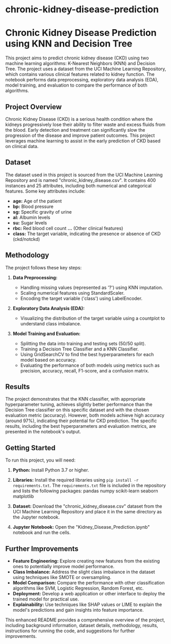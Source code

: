 # chronic-kidney-disease-prediction
# Chronic Kidney Disease Prediction using KNN and Decision Tree

This project aims to predict chronic kidney disease (CKD) using two machine learning algorithms: K-Nearest Neighbors (KNN) and Decision Tree. The project uses a dataset from the UCI Machine Learning Repository, which contains various clinical features related to kidney function.  The notebook performs data preprocessing, exploratory data analysis (EDA), model training, and evaluation to compare the performance of both algorithms.

## Project Overview

Chronic Kidney Disease (CKD) is a serious health condition where the kidneys progressively lose their ability to filter waste and excess fluids from the blood. Early detection and treatment can significantly slow the progression of the disease and improve patient outcomes. This project leverages machine learning to assist in the early prediction of CKD based on clinical data.

## Dataset

The dataset used in this project is sourced from the UCI Machine Learning Repository and is named "chronic_kidney_disease.csv". It contains 400 instances and 25 attributes, including both numerical and categorical features. Some key attributes include:

* **age:** Age of the patient
* **bp:** Blood pressure
* **sg:** Specific gravity of urine
* **al:** Albumin levels
* **su:** Sugar levels
* **rbc:** Red blood cell count
  **...** (Other clinical features)
* **class:**  The target variable, indicating the presence or absence of CKD (ckd/notckd)


## Methodology

The project follows these key steps:

1. **Data Preprocessing:**
   - Handling missing values (represented as '?') using KNN imputation.
   - Scaling numerical features using StandardScaler.
   - Encoding the target variable ('class') using LabelEncoder.

2. **Exploratory Data Analysis (EDA):**
   - Visualizing the distribution of the target variable using a countplot to understand class imbalance.

3. **Model Training and Evaluation:**
   - Splitting the data into training and testing sets (50/50 split).
   - Training a Decision Tree Classifier and a KNN Classifier.
   - Using GridSearchCV to find the best hyperparameters for each model based on accuracy.
   - Evaluating the performance of both models using metrics such as precision, accuracy, recall, F1-score, and a confusion matrix.


## Results

The project demonstrates that the KNN classifier, with appropriate hyperparameter tuning, achieves slightly better performance than the Decision Tree classifier on this specific dataset and with the chosen evaluation metric (accuracy).  However, both models achieve high accuracy (around 97%), indicating their potential for CKD prediction. The specific results, including the best hyperparameters and evaluation metrics, are presented in the notebook's output.



## Getting Started

To run this project, you will need:

1. **Python:** Install Python 3.7 or higher.
2. **Libraries:** Install the required libraries using `pip install -r requirements.txt`.  The `requirements.txt` file is included in the repository and lists the following packages:
pandas
numpy
scikit-learn
seaborn
matplotlib
3. **Dataset:** Download the "chronic_kidney_disease.csv" dataset from the UCI Machine Learning Repository and place it in the same directory as the Jupyter notebook.

4. **Jupyter Notebook:** Open the "Kidney_Disease_Prediction.ipynb" notebook and run the cells.




## Further Improvements

* **Feature Engineering:** Explore creating new features from the existing ones to potentially improve model performance.
* **Class Imbalance:** Address the slight class imbalance in the dataset using techniques like SMOTE or oversampling.
* **Model Comparison:** Compare the performance with other classification algorithms like SVM, Logistic Regression, Random Forest, etc.
* **Deployment:** Develop a web application or other interface to deploy the trained model for practical use.
* **Explainability:** Use techniques like SHAP values or LIME to explain the model's predictions and gain insights into feature importance.

This enhanced README provides a comprehensive overview of the project, including background information, dataset details, methodology, results, instructions for running the code, and suggestions for further improvements.

